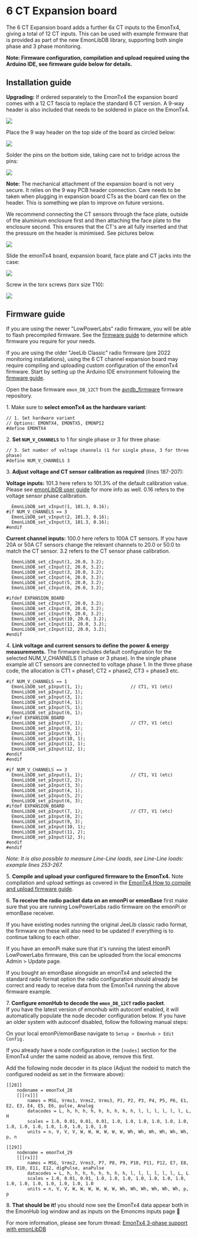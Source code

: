 # 6 CT Expansion board

The 6 CT Expansion board adds a further 6x CT inputs to the EmonTx4, giving a total of 12 CT inputs. This can be used with example firmware that is provided as part of the new EmonLibDB library, supporting both single phase and 3 phase monitoring. 

**Note: Firmware configuration, compilation and upload required using the Arduino IDE, see firmware guide below for details.**

## Installation guide

**Upgrading:** If ordered separately to the EmonTx4 the expansion board comes with a 12 CT fascia to replace the standard 6 CT version. A 9-way header is also included that needs to be soldered in place on the EmonTx4.

![](img/6CT/6ct_ext1.jpg)

Place the 9 way header on the top side of the board as circled below:

![](img/6CT/6ct_ext2b.jpg)

Solder the pins on the bottom side, taking care not to bridge across the pins:

![](img/6CT/6ct_ext3.jpg)

**Note:** The mechanical attachment of the expansion board is not very secure. It relies on the 9 way PCB header connection. Care needs to be taken when plugging in expansion board CTs as the board can flex on the header. This is something we plan to improve on future versions.

We recommend connecting the CT sensors through the face plate, outside of the aluminium enclosure first and then attaching the face plate to the enclosure second. This ensures that the CT's are all fully inserted and that the pressure on the header is minimised. See pictures below.

![](img/6CT/6ct_ext4.jpg)

Slide the emonTx4 board, expansion board, face plate and CT jacks into the case:

![](img/6CT/6ct_ext5.jpg)

Screw in the torx screws (torx size T10):

![](img/6CT/6ct_ext6.jpg)

## Firmware guide

If you are using the newer "LowPowerLabs" radio firmware, you will be able to flash precompiled firmware. See the [firmware guide](firmware.md) to determine which firmware you require for your needs.

If you are using the older "JeeLib Classic" radio firmware (pre 2022 monitoring installations), using the 6 CT channel expansion board may require compiling and uploading custom configuration of the emonTx4 firmware. Start by setting up the Arduino IDE environment following the [firmware guide](firmware.md).

Open the base firmware `emon_DB_12CT` from the [avrdb_firmware](https://github.com/openenergymonitor/avrdb_firmware) firmware repository.

1\. Make sure to **select emonTx4 as the hardware variant**:

```
// 1. Set hardware variant
// Options: EMONTX4, EMONTX5, EMONPI2
#define EMONTX4
```

2\. **Set `NUM_V_CHANNELS`** to 1 for single phase or 3 for three phase: 

```
// 3. Set number of voltage channels (1 for single phase, 3 for three phase)
#define NUM_V_CHANNELS 3
```

3\. **Adjust voltage and CT sensor calibration as required** (lines 187-207):

**Voltage inputs:**
101.3 here refers to 101.3% of the default calibration value. Please see [emonLibDB user guide](https://github.com/openenergymonitor/emonLibDB/blob/main/guide.md) for more info as well. 0.16 refers to the voltage sensor phase calibration.


```
  EmonLibDB_set_vInput(1, 101.3, 0.16);  
#if NUM_V_CHANNELS == 3
  EmonLibDB_set_vInput(2, 101.3, 0.16); 
  EmonLibDB_set_vInput(3, 101.3, 0.16); 
#endif
```

**Current channel inputs:** 100.0 here refers to 100A CT sensors. If you have 20A or 50A CT sensors change the relevant channels to 20.0 or 50.0 to match the CT sensor. 3.2 refers to the CT sensor phase calibration.


```
  EmonLibDB_set_cInput(1, 20.0, 3.2);
  EmonLibDB_set_cInput(2, 20.0, 3.2);
  EmonLibDB_set_cInput(3, 20.0, 3.2);
  EmonLibDB_set_cInput(4, 20.0, 3.2);
  EmonLibDB_set_cInput(5, 20.0, 3.2);
  EmonLibDB_set_cInput(6, 20.0, 3.2);
  
#ifdef EXPANSION_BOARD
  EmonLibDB_set_cInput(7, 20.0, 3.2);
  EmonLibDB_set_cInput(8, 20.0, 3.2);
  EmonLibDB_set_cInput(9, 20.0, 3.2);
  EmonLibDB_set_cInput(10, 20.0, 3.2);
  EmonLibDB_set_cInput(11, 20.0, 3.2);
  EmonLibDB_set_cInput(12, 20.0, 3.2);
#endif  
```

4\. **Link voltage and current sensors to define the power & energy measurements.** The firmware includes default configuration for the selected NUM_V_CHANNELS (1 phase or 3 phase). In the single phase example all CT sensors are connected to voltage phase 1. In the three phase code, the allocation is CT1 = phase1, CT2 = phase2, CT3 = phase3 etc.

```
#if NUM_V_CHANNELS == 1
  EmonLibDB_set_pInput(1, 1);                  // CT1, V1 (etc)
  EmonLibDB_set_pInput(2, 1);
  EmonLibDB_set_pInput(3, 1);
  EmonLibDB_set_pInput(4, 1);  
  EmonLibDB_set_pInput(5, 1);
  EmonLibDB_set_pInput(6, 1);
#ifdef EXPANSION_BOARD
  EmonLibDB_set_pInput(7, 1);                  // CT7, V1 (etc)
  EmonLibDB_set_pInput(8, 1);
  EmonLibDB_set_pInput(9, 1);
  EmonLibDB_set_pInput(10, 1);  
  EmonLibDB_set_pInput(11, 1);
  EmonLibDB_set_pInput(12, 1);
#endif
#endif

#if NUM_V_CHANNELS == 3
  EmonLibDB_set_pInput(1, 1);                  // CT1, V1 (etc)
  EmonLibDB_set_pInput(2, 2);
  EmonLibDB_set_pInput(3, 3);
  EmonLibDB_set_pInput(4, 1);  
  EmonLibDB_set_pInput(5, 2);
  EmonLibDB_set_pInput(6, 3);
#ifdef EXPANSION_BOARD
  EmonLibDB_set_pInput(7, 1);                  // CT7, V1 (etc)  
  EmonLibDB_set_pInput(8, 2);
  EmonLibDB_set_pInput(9, 3);
  EmonLibDB_set_pInput(10, 1);  
  EmonLibDB_set_pInput(11, 2);
  EmonLibDB_set_pInput(12, 3);
#endif
#endif
```

*Note: It is also possible to measure Line-Line loads, see Line-Line loads: example lines 253-267.*

5\. **Compile and upload your configured firmware to the EmonTx4.** Note compilation and upload settings as covered in the  [EmonTx4 How to compile and upload firmware guide](firmware.md). 

6\. **To receive the radio packet data on an emonPi or emonBase** first make sure that you are running LowPowerLabs radio firmware on the emonPi or emonBase receiver. 

If you have existing nodes running the original JeeLib classic radio format, the firmware on these will also need to be updated if everything is to continue talking to each other. 

If you have an emonPi make sure that it's running the latest emonPi LowPowerLabs firmware, this can be uploaded from the local emoncms Admin > Update page.

If you bought an emonBase alongside an emonTx4 and selected the standard radio format option the radio configuration should already be correct and ready to receive data from the EmonTx4 running the above firmware example.

7\. **Configure emonHub to decode the `emon_DB_12CT` radio packet**.<br>
If you have the latest version of emonhub with autoconf enabled, it will automatically populate the node decoder configuration below. If you have an older system with autoconf disabled, follow the following manual steps:

On your local emonPi/emonBase navigate to `Setup > Emonhub > Edit Config.`

If you already have a node configuration in the `[nodes]` section for the EmonTx4 under the same nodeid as above, remove this first. 

Add the following node decoder in its place (Adjust the nodeid to match the configured nodeid as set in the firmware above):

    [[28]]
        nodename = emonTx4_28
        [[[rx]]]
            names = MSG, Vrms1, Vrms2, Vrms3, P1, P2, P3, P4, P5, P6, E1, E2, E3, E4, E5, E6, pulse, Analog
            datacodes = L, h, h, h, h, h, h, h, h, h, l, l, l, l, l, l, L, H
            scales = 1.0, 0.01, 0.01, 0.01, 1.0, 1.0, 1.0, 1.0, 1.0, 1.0, 1.0, 1.0, 1.0, 1.0, 1.0, 1.0, 1.0, 1.0
            units = n, V, V, V, W, W, W, W, W, W, Wh, Wh, Wh, Wh, Wh, Wh, p, n

    [[29]]
        nodename = emonTx4_29
        [[[rx]]]
            names = MSG, Vrms2, Vrms3, P7, P8, P9, P10, P11, P12, E7, E8, E9, E10, E11, E12, digPulse, anaPulse
            datacodes = L, h, h, h, h, h, h, h, h, l, l, l, l, l, l, L, L
            scales = 1.0, 0.01, 0.01, 1.0, 1.0, 1.0, 1.0, 1.0, 1.0, 1.0, 1.0, 1.0, 1.0, 1.0, 1.0, 1.0, 1.0
            units = n, V, V, W, W, W, W, W, W, Wh, Wh, Wh, Wh, Wh, Wh, p, p

8\. **That should be it!** you should now see the EmonTx4 data appear both in the EmonHub log window and as inputs on the Emoncms inputs page :tada:

For more information, please see forum thread: [EmonTx4 3-phase support with emonLibDB](https://community.openenergymonitor.org/t/emontx4-3-phase-support-with-emonlibdb/23541)
